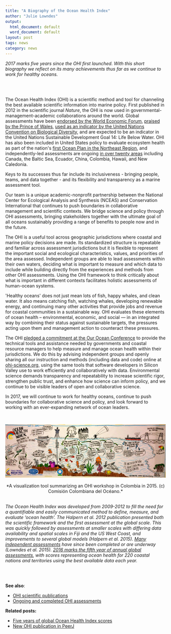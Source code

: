 ```yaml
---
title: "A Biography of the Ocean Health Index"
author: "Julie Lowndes"
output:
  html_document: default
  word_document: default
layout: post
tags: news
category: news
---
```


*2017 marks five years since the OHI first launched. With this short biography we reflect on its many achievements thus far as we continue to work for healthy oceans.*

<br>
<br>

The Ocean Health Index (OHI) is a scientific method and tool for channeling the best available scientific information into marine policy. 
First published in 2012 in the scientific journal *Nature*, the OHI is now used in governmental-management-academic collaborations around the world. 
Global assessments have been [endorsed by the World Economic Forum](http://www.oceanhealthindex.org/news/World_Economic_Forum_Endorses_Ocean_Health_Index), [praised by the Prince of Wales](http://www.oceanhealthindex.org/news/Colobian_Leadership_on_Oceans), [used as an indicator by the United Nations Convention on Biological Diversity](https://www.bipindicators.net/indicators/ocean-health-index), and are expected to be an indicator in the United Nations Sustainable Development Goal 14: Life Below Water. 
OHI has also been included in United States policy to evaluate ecosystem health as part of the nation's [first Ocean Plan in the Northeast Region](https://www.whitehouse.gov/blog/2016/12/07/nations-first-ocean-plans), and independently-led assessments are ongoing [in over twenty areas](http://ohi-science.org/projects) including Canada, the Baltic Sea, Ecuador, China, Colombia, Hawaii, and New Caledonia.

Keys to its successes thus far include its inclusiveness - bringing people, teams, and data together - and its flexibility and transparency as a marine assessment tool.

Our team is a unique academic-nonprofit partnership between the National Center for Ecological Analysis and Synthesis (NCEAS) and Conservation International that continues to push boundaries in collaborative management and scientific contexts. We bridge science and policy through OHI assessments, bringing stakeholders together with the ultimate goal of all oceans sustainably providing a range of benefits to people now and in the future.

The OHI is a useful tool across geographic jurisdictions where coastal and marine policy decisions are made. Its standardized structure is repeatable and familiar across assessment jurisdictions but it is flexible to represent the important social and ecological characteristics, values, and priorities of the area assessed.
Independent groups are able to lead assessments within their own waters, deciding what is important to measure and which data to include while building directly from the experiences and methods from other OHI assessments. 
Using the OHI framework to think critically about what is important in different contexts facilitates holistic assessments of human-ocean systems. 

'Healthy oceans' does not just mean lots of fish, happy whales, and clean water. 
It also means catching fish, watching whales, developing renewable energy, and continuing many other activities that provide jobs and revenue for coastal communities in a sustainable way.
OHI evaluates these elements of ocean health – environmental, economic, and social — in an integrated way by combining their status against sustainable targets, the pressures acting upon them and management action to counteract these pressures.

The OHI [pledged a commitment at the Our Ocean Conference](http://ourocean2016.org/commitments/#commitments-main) to provide the technical tools and assistance needed by governments and coastal resource managers to help measure and manage ocean health within their jurisdictions. 
We do this by advising independent groups and openly sharing all our instruction and methods (including data and code) online at [ohi-science.org](http://ohi-science.org), using the same tools that software developers in Silicon Valley use to work efficiently and collaboratively with data. 
Environmental science demands transparency and repeatability to increase scientific rigor, strengthen public trust, and enhance how science can inform policy, and we continue to be visible leaders of open and collaborative science. 

In 2017, we will continue to work for healthy oceans, continue to push boundaries for collaborative science and policy, and look forward to working with an ever-expanding network of ocean leaders.

<br>

![](../assets/downloads/other/OHI_Doodle_Colombia.jpg)
<center>*A visualization tool summarizing an OHI workshop in Colombia in 2015. (c) Comisión Colombiana del Océano.*</center>



<br>

*The Ocean Health Index was developed from 2009-2012 to fill the need for a quantifiable and easily communicated method to define, measure, and evaluate ‘ocean health’. The Halpern et al. 2012 publication presented both the scientific framework and the first assessment at the global scale. This was quickly followed by assessments at smaller scales with differing data availability and spatial scales in Fiji and the US West Coast, and improvements to several global models (Halpern et al. 2015). [Many independent assessments](http://ohi-science.org/projects) have since been completed or are underway (Lowndes et al. 2015). [2016 marks the fifth year of annual global assessments](http://ohi-science.org/ohi-global), with scores representing ocean health for 220 coastal nations and territories using the best available data each year.*

<br>
<br>

**See also**: 

- [OHI scientific publications](http://ohi-science.org/resources/publications/)
- [Ongoing and completed OHI assessments](http://ohi-science.org/projects)  

**Related posts:** 

- [Five years of global Ocean Health Index scores](http://ohi-science.org/news/Global-2016-Scores)
- [New OHI publication in PeerJ](http://ohi-science.org/news/new-ohi-publication-in-peerj)
